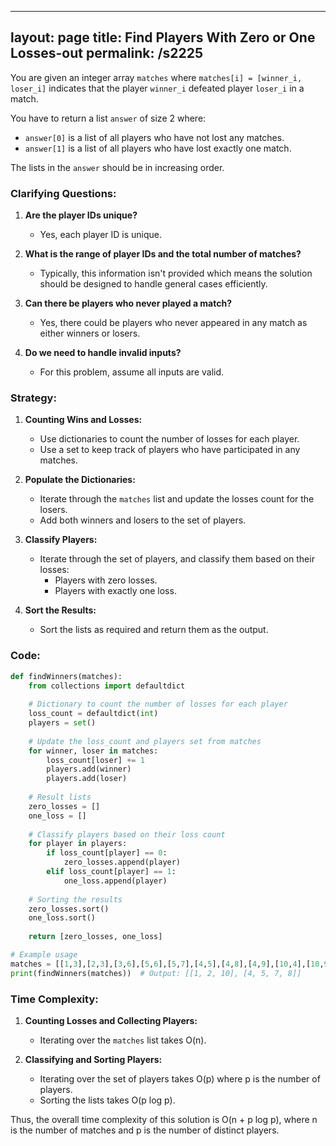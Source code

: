 
---
layout: page
title:  Find Players With Zero or One Losses-out
permalink: /s2225
---

You are given an integer array `matches` where `matches[i] = [winner_i, loser_i]` indicates that the player `winner_i` defeated player `loser_i` in a match. 

You have to return a list `answer` of size 2 where:
- `answer[0]` is a list of all players who have not lost any matches.
- `answer[1]` is a list of all players who have lost exactly one match.

The lists in the `answer` should be in increasing order.

### Clarifying Questions:

1. **Are the player IDs unique?**
   - Yes, each player ID is unique.

2. **What is the range of player IDs and the total number of matches?**
   - Typically, this information isn't provided which means the solution should be designed to handle general cases efficiently.

3. **Can there be players who never played a match?**
   - Yes, there could be players who never appeared in any match as either winners or losers.

4. **Do we need to handle invalid inputs?**
   - For this problem, assume all inputs are valid.

### Strategy:

1. **Counting Wins and Losses:**
   * Use dictionaries to count the number of losses for each player.
   * Use a set to keep track of players who have participated in any matches.

2. **Populate the Dictionaries:**
   * Iterate through the `matches` list and update the losses count for the losers.
   * Add both winners and losers to the set of players.

3. **Classify Players:**
   * Iterate through the set of players, and classify them based on their losses:
     * Players with zero losses.
     * Players with exactly one loss.

4. **Sort the Results:**
   * Sort the lists as required and return them as the output.

### Code:

```python
def findWinners(matches):
    from collections import defaultdict
    
    # Dictionary to count the number of losses for each player
    loss_count = defaultdict(int)
    players = set()
    
    # Update the loss_count and players set from matches
    for winner, loser in matches:
        loss_count[loser] += 1
        players.add(winner)
        players.add(loser)
    
    # Result lists
    zero_losses = []
    one_loss = []
    
    # Classify players based on their loss count
    for player in players:
        if loss_count[player] == 0:
            zero_losses.append(player)
        elif loss_count[player] == 1:
            one_loss.append(player)
    
    # Sorting the results
    zero_losses.sort()
    one_loss.sort()
    
    return [zero_losses, one_loss]

# Example usage
matches = [[1,3],[2,3],[3,6],[5,6],[5,7],[4,5],[4,8],[4,9],[10,4],[10,9]]
print(findWinners(matches))  # Output: [[1, 2, 10], [4, 5, 7, 8]]
```

### Time Complexity:

1. **Counting Losses and Collecting Players:**
   * Iterating over the `matches` list takes O(n).

2. **Classifying and Sorting Players:**
   * Iterating over the set of players takes O(p) where p is the number of players.
   * Sorting the lists takes O(p log p).

Thus, the overall time complexity of this solution is O(n + p log p), where n is the number of matches and p is the number of distinct players.